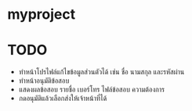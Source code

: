 # myproject

# TODO
- ทำหน้าโปรไฟล์แก้ไขข้อมูลส่วนตัวได้ เช่น ชื่อ นามสกุล และรหัสผ่าน
- ทำหน้าอนุมัติข้อสอบ 
- แสดงผลข้อสอบ รายชื่อ เบอร์โทร ไฟล์ข้อสอบ ความต้องการ
- กดอนุมัติแล้วเลือกส่งให้เจ้าหน้าที่ได้